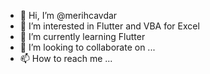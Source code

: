 - 👋 Hi, I’m @merihcavdar
- 👀 I’m interested in Flutter and VBA for Excel
- 🌱 I’m currently learning Flutter
- 💞️ I’m looking to collaborate on ...
- 📫 How to reach me ...

<!---
merihcavdar/merihcavdar is a ✨ special ✨ repository because its `README.md` (this file) appears on your GitHub profile.
You can click the Preview link to take a look at your changes.
--->
